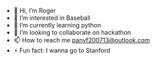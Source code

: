 - 👋 Hi, I’m Roger
- 👀 I’m interested in Baseball
- 🌱 I’m currently learning python
- 💞️ I’m looking to collaborate on hackathon
- 📫 How to reach me panyf200713@outlook.com
- ⚡ Fun fact: I wanna go to Stanford

<!---
RogerPan1203/RogerPan1203 is a ✨ special ✨ repository because its `README.md` (this file) appears on your GitHub profile.
You can click the Preview link to take a look at your changes.
--->
